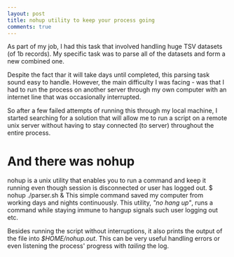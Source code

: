 ```yaml
---
layout: post
title: nohup utility to keep your process going
comments: true
---
```


As part of my job, I had this task that involved handling huge TSV datasets (of 1b records). My specific task was to parse all of the datasets and form a new combined one. 

Despite the fact thar it will take days until completed, this parsing task sound easy to handle. However, the main difficulty I was facing - was that I had to run the process on another server through my own computer with an internet line that was occasionally interrupted.

So after a few failed attempts of running this through my local machine, I started searching for a solution that will allow me to run a script on a remote unix server without having to stay connected (to server) throughout the entire process.

# And there was nohup

nohup is a unix utility that enables you to run a command and keep it running even though session is disconnected or user has logged out.
    $ nohup ./parser.sh &
This simple command saved my computer from working days and nights continuously. This utility, _"no hang up"_, runs a command while staying immune to hangup signals such user logging out etc. 

Besides running the script without interruptions, it also prints the output of the file into _$HOME/nohup.out_. This can be very useful handling errors or even listening the process' progress with _tailing_ the log.

	